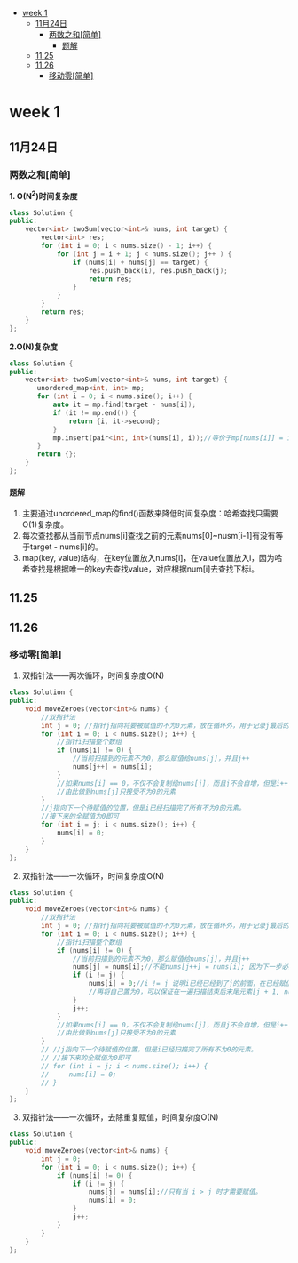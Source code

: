 - [week 1](#week-1)
  - [11月24日](#11月24日)
    - [两数之和\[简单\]](#两数之和简单)
      - [题解](#题解)
  - [11.25](#1125)
  - [11.26](#1126)
    - [移动零\[简单\]](#移动零简单)

# week 1
## 11月24日
### 两数之和[简单]
**1. O(N<sup>2</sup>)时间复杂度**
```c++
class Solution {
public:
    vector<int> twoSum(vector<int>& nums, int target) {
        vector<int> res;
        for (int i = 0; i < nums.size() - 1; i++) {
            for (int j = i + 1; j < nums.size(); j++ ) {
                if (nums[i] + nums[j] == target) {
                    res.push_back(i), res.push_back(j);
                    return res;
                }
            }
        }
        return res;
    }
};
```
**2.O(N)复杂度**
```cpp
class Solution {
public:
    vector<int> twoSum(vector<int>& nums, int target) {
       unordered_map<int, int> mp;
       for (int i = 0; i < nums.size(); i++) {
           auto it = mp.find(target - nums[i]);
           if (it != mp.end()) {
               return {i, it->second};
           }
           mp.insert(pair<int, int>(nums[i], i));//等价于mp[nums[i]] = i;
       }
       return {};
    }
};
```

#### 题解

1. 主要通过unordered_map的find()函数来降低时间复杂度：哈希查找只需要O(1)复杂度。
2. 每次查找都从当前节点nums[i]查找之前的元素nums[0]~nusm[i-1]有没有等于target - nums[i]的。
3. map(key, value)结构，在key位置放入nums[i]，在value位置放入i，因为哈希查找是根据唯一的key去查找value，对应根据num[i]去查找下标i。

## 11.25

## 11.26
### 移动零[简单]
1. 双指针法——两次循环，时间复杂度O(N)
```cpp
class Solution {
public:
    void moveZeroes(vector<int>& nums) {
        //双指针法
        int j = 0; //指针j指向将要被赋值的不为0元素，放在循环外，用于记录j最后的位置
        for (int i = 0; i < nums.size(); i++) {
            //指针i扫描整个数组
            if (nums[i] != 0) {
                //当前扫描到的元素不为0，那么赋值给nums[j]，并且j++
                nums[j++] = nums[i];
            }
            //如果nums[i] == 0，不仅不会复制给nums[j]，而且j不会自增，但是i++
            //由此做到nums[j]只接受不为0的元素
        }
        //j指向下一个待赋值的位置，但是i已经扫描完了所有不为0的元素。
        //接下来的全赋值为0即可
        for (int i = j; i < nums.size(); i++) {
            nums[i] = 0;
        }
    }
};
```
2. 双指针法——一次循环，时间复杂度O(N)
```cpp
class Solution {
public:
    void moveZeroes(vector<int>& nums) {
        //双指针法
        int j = 0; //指针j指向将要被赋值的不为0元素，放在循环外，用于记录j最后的位置
        for (int i = 0; i < nums.size(); i++) {
            //指针i扫描整个数组
            if (nums[i] != 0) {
                //当前扫描到的元素不为0，那么赋值给nums[j]，并且j++
                nums[j] = nums[i];//不能nums[j++] = nums[i]; 因为下一步必定 i != j
                if (i != j) {
                    nums[i] = 0;//i != j 说明i已经已经到了j的前面，在已经赋值给nums[j]后
                    //再将自己置为0，可以保证在一遍扫描结束后末尾元素[j + 1, nums.size() - 1]全为0；
                }
                j++;
            }
            //如果nums[i] == 0，不仅不会复制给nums[j]，而且j不会自增，但是i++
            //由此做到nums[j]只接受不为0的元素
        }
        // //j指向下一个待赋值的位置，但是i已经扫描完了所有不为0的元素。
        // //接下来的全赋值为0即可
        // for (int i = j; i < nums.size(); i++) {
        //     nums[i] = 0;
        // }
    }
};
```
3. 双指针法——一次循环，去除重复赋值，时间复杂度O(N)
```cpp
class Solution {
public:
    void moveZeroes(vector<int>& nums) {
        int j = 0; 
        for (int i = 0; i < nums.size(); i++) {
            if (nums[i] != 0) {
                if (i != j) {
                    nums[j] = nums[i];//只有当 i > j 时才需要赋值。
                    nums[i] = 0;
                }
                j++;
            }
        }
    }
};
```
